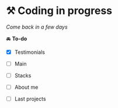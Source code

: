 # ⚒ Coding in progress
*Come back in a few days*

🚘 **To-do**


- [x]  Testimonials
- [ ]  Main 
- [ ]  Stacks 
- [ ]  About me
- [ ]  Last projects

